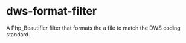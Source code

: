dws-format-filter
=================

A Php_Beautifier filter that formats the a file to match the DWS coding standard.